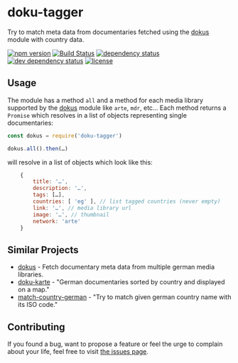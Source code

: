 # doku-tagger

Try to match meta data from documentaries fetched using the [dokus](https://github.com/juliuste/dokus/) module with country data.

[![npm version](https://img.shields.io/npm/v/doku-tagger.svg)](https://www.npmjs.com/package/doku-tagger)
[![Build Status](https://travis-ci.org/juliuste/doku-tagger.svg?branch=master)](https://travis-ci.org/juliuste/doku-tagger)
[![dependency status](https://img.shields.io/david/juliuste/doku-tagger.svg)](https://david-dm.org/juliuste/doku-tagger)
[![dev dependency status](https://img.shields.io/david/dev/juliuste/doku-tagger.svg)](https://david-dm.org/juliuste/doku-tagger#info=devDependencies)
[![license](https://img.shields.io/github/license/juliuste/doku-tagger.svg?style=flat)](LICENSE)

## Usage

The module has a method `all` and a method for each media library supported by the [dokus](https://github.com/juliuste/dokus/) module like `arte`, `mdr`, etc… Each method returns a `Promise` which resolves in a list of objects representing single documentaries:

```javascript
const dokus = require('doku-tagger')

dokus.all().then(…)
```
will resolve in a list of objects which look like this:
```javascript
	{
		title: '…',
		description: '…',
		tags: […],
		countries: [ 'eg' ], // list tagged countries (never empty)
		link: '…', // media library url
		image: '…', // thumbnail
		network: 'arte'
	}
```

## Similar Projects
- [dokus](https://github.com/juliuste/dokus/) - Fetch documentary meta data from multiple german media libraries.
- [doku-karte](https://github.com/juliuste/doku-karte/) - "German documentaries sorted by country and displayed on a map."
- [match-country-german](https://github.com/juliuste/match-country-german/) - "Try to match given german country name with its ISO code."

## Contributing

If you found a bug, want to propose a feature or feel the urge to complain about your life, feel free to visit [the issues page](https://github.com/juliuste/doku-tagger/issues).